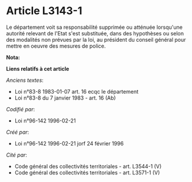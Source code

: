 # Article L3143-1

Le département voit sa responsabilité supprimée ou atténuée lorsqu'une autorité relevant de l'Etat s'est substituée, dans des
hypothèses ou selon des modalités non prévues par la loi, au président du conseil général pour mettre en oeuvre des mesures
de police.

**Nota:**



**Liens relatifs à cet article**

_Anciens textes_:

  - Loi n°83-8 1983-01-07 art. 16 ecqc le département
  - Loi n°83-8 du 7 janvier 1983 - art. 16 (Ab)

_Codifié par_:

  - Loi n°96-142 1996-02-21

_Créé par_:

  - Loi n°96-142 1996-02-21 jorf 24 février 1996

_Cité par_:

  - Code général des collectivités territoriales - art. L3544-1 (V)
  - Code général des collectivités territoriales - art. L3571-1 (V)
